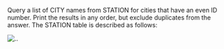 Query a list of CITY names from STATION for cities that have an even ID number. Print the results in any order, but exclude duplicates from the answer.
The STATION table is described as follows:


![..](https://s3.amazonaws.com/hr-challenge-images/9336/1449345840-5f0a551030-Station.jpg)
